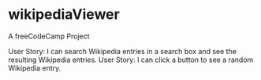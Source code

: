 # wikipediaViewer
A freeCodeCamp Project

User Story: I can search Wikipedia entries in a search box and see the resulting Wikipedia entries.
User Story: I can click a button to see a random Wikipedia entry.
